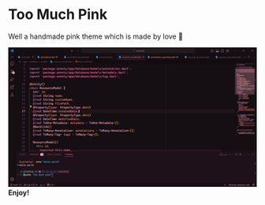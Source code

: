 # Too Much Pink

Well a handmade pink theme which is made by love 💖

![Alt text](image-1.png)
**Enjoy!**
